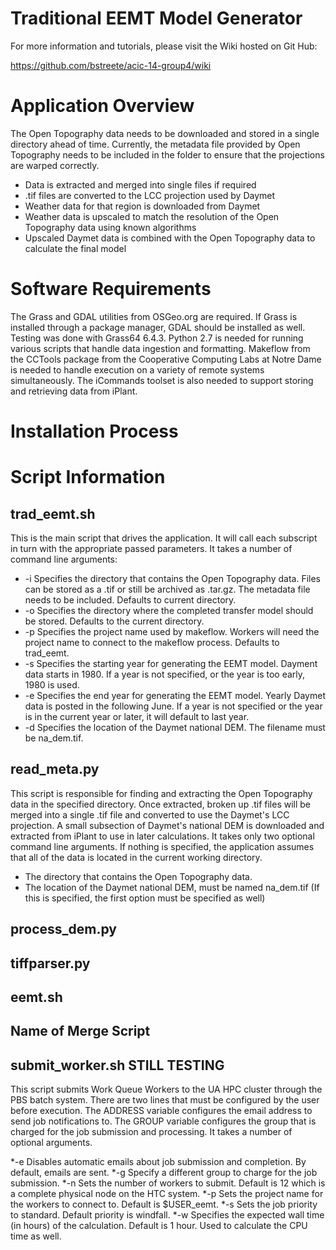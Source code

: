 Traditional EEMT Model Generator
==============

For more information and tutorials, please visit the Wiki hosted on Git Hub:

https://github.com/bstreete/acic-14-group4/wiki


# Application Overview

The Open Topography data needs to be downloaded and stored in a single directory ahead of time. Currently, the metadata file provided by Open Topography needs to be included in the folder to ensure that the projections are warped correctly. 

* Data is extracted and merged into single files if required
* .tif files are converted to the LCC projection used by Daymet
* Weather data for that region is downloaded from Daymet 
* Weather data is upscaled to match the resolution of the Open Topography data using known algorithms
* Upscaled Daymet data is combined with the Open Topography data to calculate the final model


# Software Requirements

The Grass and GDAL utilities from OSGeo.org are required. If Grass is installed through a package manager, GDAL should be installed as well. Testing was done with Grass64 6.4.3. Python 2.7 is needed for running various scripts that handle data ingestion and formatting. Makeflow from the CCTools package from the Cooperative Computing Labs at Notre Dame is needed to handle execution on a variety of remote systems simultaneously. The iCommands toolset is also needed to support storing and retrieving data from iPlant. 

# Installation Process

# Script Information

trad_eemt.sh
----

This is the main script that drives the application. It will call each subscript in turn with the appropriate passed parameters. It takes a number of command line arguments:

* -i 	Specifies the directory that contains the Open Topography data. Files can be stored as a .tif or still be archived as .tar.gz. The metadata file needs to be included. Defaults to current directory.
* -o 	Specifies the directory where the completed transfer model should be stored. Defaults to the current directory.
* -p 	Specifies the project name used by makeflow. Workers will need the project name to connect to the makeflow process. Defaults to trad_eemt.
* -s 	Specifies the starting year for generating the EEMT model. Dayment data starts in 1980. If a year is not specified, or the year is too early, 1980 is used.
* -e 	Specifies the end year for generating the EEMT model. Yearly Daymet data is posted in the following June. If a year is not specified or the year is in the current year or later, it will default to last year.
* -d 	Specifies the location of the Daymet national DEM. The filename must be na_dem.tif. 

read_meta.py
----

This script is responsible for finding and extracting the Open Topography data in the specified directory. Once extracted, broken up .tif files will be merged into a single .tif file and converted to use the Daymet's LCC projection. A small subsection of Daymet's national DEM is downloaded and extracted from iPlant to use in later calculations. It takes only two optional command line arguments. If nothing is specified, the application assumes that all of the data is located in the current working directory. 

* The directory that contains the Open Topography data. 
* The location of the Daymet national DEM, must be named na_dem.tif (If this is specified, the first option must be specified as well) 

process_dem.py
--- 

tiffparser.py
----

eemt.sh
---

Name of Merge Script 
---

submit_worker.sh  **STILL TESTING** 
--- 

This script submits Work Queue Workers to the UA HPC cluster through the PBS batch system. There are two lines that must be configured by the user before execution. The ADDRESS variable configures the email address to send job notifications to. The GROUP variable configures the group that is charged for the job submission and processing. It takes a number of optional arguments. 

*-e Disables automatic emails about job submission and completion. By default, emails are sent. 
*-g Specify a different group to charge for the job submission.
*-n Sets the number of workers to submit. Default is 12 which is a complete physical node on the HTC system. 
*-p Sets the project name for the workers to connect to. Default is $USER_eemt.
*-s Sets the job priority to standard. Default priority is windfall. 
*-w Specifies the expected wall time (in hours) of the calculation. Default is 1 hour. Used to calculate the CPU time as well. 
